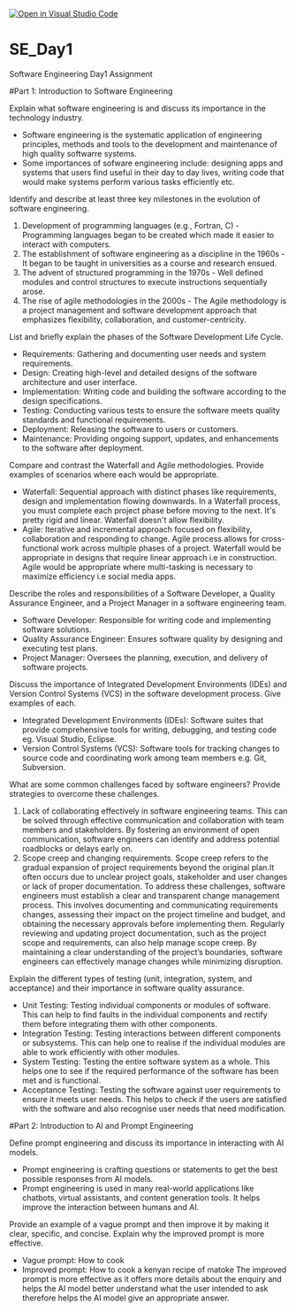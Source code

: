 [![Open in Visual Studio Code](https://classroom.github.com/assets/open-in-vscode-2e0aaae1b6195c2367325f4f02e2d04e9abb55f0b24a779b69b11b9e10269abc.svg)](https://classroom.github.com/online_ide?assignment_repo_id=18413673&assignment_repo_type=AssignmentRepo)
# SE_Day1
Software Engineering Day1 Assignment

#Part 1: Introduction to Software Engineering


Explain what software engineering is and discuss its importance in the technology industry.
- Software engineering is the systematic application of engineering principles, methods and tools to the development and maintenance of high quality softwarre systems.
- Some importances of sofware engineering include: designing apps and systems that users find useful in their day to day lives, writing code that would make systems perform various tasks efficiently etc.

Identify and describe at least three key milestones in the evolution of software engineering.
  1. Development of programming languages (e.g., Fortran, C) - Programming languages began to be created which made it easier to interact with computers.
  2. The establishment of software engineering as a discipline in the 1960s - It began to be taught in universities as a course and research ensued.
  3. The advent of structured programming in the 1970s - Well defined modules and control structures to execute instructions sequentially arose.
  4. The rise of agile methodologies in the 2000s - The Agile methodology is a project management and software development approach that emphasizes flexibility, collaboration, and customer-centricity.

List and briefly explain the phases of the Software Development Life Cycle.
- Requirements: Gathering and documenting user needs and system requirements.
- Design: Creating high-level and detailed designs of the software architecture and user interface.
- Implementation: Writing code and building the software according to the design specifications.
- Testing: Conducting various tests to ensure the software meets quality standards and functional requirements.
- Deployment: Releasing the software to users or customers.
- Maintenance: Providing ongoing support, updates, and enhancements to the software after deployment.

Compare and contrast the Waterfall and Agile methodologies. Provide examples of scenarios where each would be appropriate.
- Waterfall: Sequential approach with distinct phases like requirements, design and implementation flowing downwards. In a Waterfall process, you must complete each project phase before moving to the next. It's pretty rigid and linear. Waterfall doesn't allow flexibility.
- Agile: Iterative and incremental approach focused on flexibility, collaboration and responding to change. Agile process allows for cross-functional work across multiple phases of a project.
Waterfall would be appropriate in designs that require linear approach i.e in construction. Agile would be appropriate where multi-tasking is necessary to maximize efficiency i.e social media apps.

Describe the roles and responsibilities of a Software Developer, a Quality Assurance Engineer, and a Project Manager in a software engineering team.
- Software Developer: Responsible for writing code and implementing software solutions.
- Quality Assurance Engineer: Ensures software quality by designing and executing test plans.
- Project Manager: Oversees the planning, execution, and delivery of software projects.

Discuss the importance of Integrated Development Environments (IDEs) and Version Control Systems (VCS) in the software development process. Give examples of each.
 - Integrated Development Environments (IDEs): Software suites that provide comprehensive tools for writing, debugging, and testing code eg. Visual Studio, Eclipse.
 - Version Control Systems (VCS): Software tools for tracking changes to source code and coordinating work among team members e.g. Git, Subversion.

What are some common challenges faced by software engineers? Provide strategies to overcome these challenges.
1. Lack of collaborating effectively in software engineering teams. This can be solved through effective communication and collaboration with team members and stakeholders. By fostering an environment of open communication, software engineers can identify and address potential roadblocks or delays early on.
2. Scope creep and changing requirements. Scope creep refers to the gradual expansion of project requirements beyond the original plan.It often occurs due to unclear project goals, stakeholder and user changes or lack of proper documentation. To address these challenges, software engineers must establish a clear and transparent change management process. This involves documenting and communicating requirements changes, assessing their impact on the project timeline and budget, and obtaining the necessary approvals before implementing them. Regularly reviewing and updating project documentation, such as the project scope and requirements, can also help manage scope creep. By maintaining a clear understanding of the project’s boundaries, software engineers can effectively manage changes while minimizing disruption. 

Explain the different types of testing (unit, integration, system, and acceptance) and their importance in software quality assurance.
- Unit Testing: Testing individual components or modules of software. This can help to find faults in the individual components and rectify them before integrating them with other components.
- Integration Testing: Testing interactions between different components or subsystems. This can help one to realise if the individual modules are able to work efficiently with other modules.
- System Testing: Testing the entire software system as a whole. This helps one to see if the required performance of the software has been met and is functional.
- Acceptance Testing: Testing the software against user requirements to ensure it meets user needs. This helps to check if the users are satisfied with the software and also recognise user needs that need modification.


#Part 2: Introduction to AI and Prompt Engineering


Define prompt engineering and discuss its importance in interacting with AI models.
- Prompt engineering is crafting questions or statements to get the best possible responses from AI models.
- Prompt engineering is used in many real-world applications like chatbots, virtual assistants, and content generation tools. It helps improve the interaction between humans and AI.

Provide an example of a vague prompt and then improve it by making it clear, specific, and concise. Explain why the improved prompt is more effective.
- Vague prompt: How to cook
- Improved prompt: How to cook a kenyan recipe of matoke
  The improved prompt is more effective as it offers more details about the enquiry and helps the AI model better understand what the user intended to ask therefore helps the AI model give an appropriate answer.

